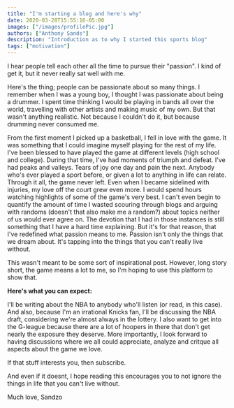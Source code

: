 ```yaml
---
title: "I'm starting a blog and here's why"
date: 2020-03-28T15:55:16-05:00
images: ["/images/profilePic.jpg"]
authors: ["Anthony Sands"]
description: "Introduction as to why I started this sports blog"
tags: ["motivation"]
---
```



I hear people tell each other all the time to pursue their "passion". I kind of get it, but it never really sat well with me.
<!--more-->

Here's the thing; people can be passionate about so many things. I remember when I was a young boy, I thought I was passionate about being a drummer. I spent time thinking I would be playing in bands all over the world, travelling with other artists and making music of my own. But that wasn't anything realistic. Not because I couldn't do it, but because drumming never consumed me.


From the first moment I picked up a basketball, I fell in love with the game. It was something that I could imagine myself playing for the rest of my life. I've been blessed to have played the game at different levels (high school and college). During that time, I've had moments of triumph and defeat. I've had peaks and valleys. Tears of joy one day and pain the next. Anybody who's ever played a sport before, or given a lot to anything in life can relate. Through it all, the game never left. Even when I became sidelined with injuries, my love off the court grew even more. I would spend hours watching highlights of some of the game's very best. I can't even begin to quantify the amount of time I wasted scouring through blogs and arguing with randoms (doesn't that also make me a random?) about topics neither of us would ever agree on. The devotion that I had in those instances is still something that I have a hard time explaining. But it's for that reason, that I've redefined what passion means to me. Passion isn't only the things that we dream about. It's tapping into the things that you can't really live without.

This wasn't meant to be some sort of inspirational post. However, long story short, the game means a lot to me, so I'm hoping to use this platform to show that.

 **Here's what you can expect:**

 I'll be writing about the NBA to anybody who'll listen (or read, in this case). And also, because I'm an irrational Knicks fan, I'll be discussing the NBA draft, considering we're almost always in the lottery. I also want to get into the G-league because there are a lot of hoopers in there that don't get nearly the exposure they deserve. More importantly, I look forward to having discussions where we all could appreciate, analyze and critque all aspects about the game we love. 
 
 If that stuff interests you, then subscribe. 
 
And even if it doesnt, I hope reading this encourages you to not ignore the things in life that you can't live without.

 Much love,
 Sandzo